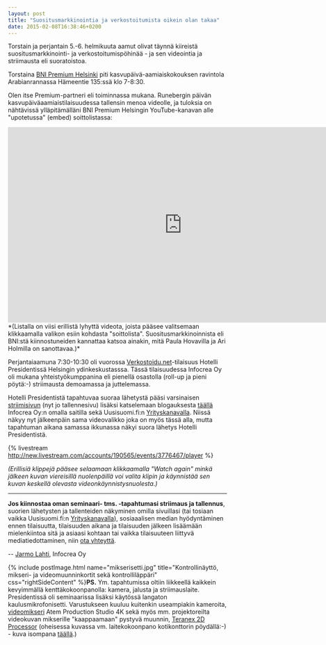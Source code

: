 ```yaml
---
layout: post
title: "Suositusmarkkinointia ja verkostoitumista oikein olan takaa"
date: 2015-02-08T16:38:46+0200
---
```


Torstain ja perjantain 5.-6. helmikuuta aamut olivat täynnä kiireistä suositusmarkkinointi- ja verkostoitumispöhinää - ja sen videointia ja striimausta eli suoratoistoa.<!--more-->

Torstaina [BNI Premium Helsinki](http://bni.fi/helsinki-bni-premium-helsinki/) piti kasvupäivä-aamiaiskokouksen ravintola Arabianrannassa Hämeentie 135:ssä klo 7-8:30. 

Olen itse Premium-partneri eli toiminnassa mukana. Runebergin päivän kasvupäiväaamiaistilaisuudessa tallensin menoa videolle, ja tuloksia on nähtävissä ylläpitämälläni BNI Premium Helsingin YouTube-kanavan alle "upotetussa" (embed) soittolistassa: 
<center>
<iframe width="800" height="450" src="https://www.youtube.com/embed/videoseries?list=PLVTO51rtu6xhmGQaWAJ5nDVPT9l5ZMRqv" frameborder="0" allowfullscreen></iframe>
</center>
*(Listalla on viisi erillistä lyhyttä videota, joista pääsee valitsemaan klikkaamalla valikon esiin kohdasta "soittolista". Suositusmarkkinoinnista eli BNI:stä kiinnostuneiden kannattaa katsoa ainakin, mitä Paula Hovavilla ja Ari Holmilla on sanottavaa.)* 

Perjantaiaamuna 7:30-10:30 oli vuorossa [Verkostoidu.net](http://verkostoidu.net)-tilaisuus Hotelli Presidentissä Helsingin ydinkeskustasssa. Tässä tilaisuudessa Infocrea Oy oli mukana yhteistyökumppanina eli pienellä osastolla (roll-up ja pieni pöytä:-) striimausta demoamassa ja juttelemassa.

Hotelli Presidentistä tapahtuvaa suoraa lähetystä pääsi varsinaisen [striimisivun](https://new.livestream.com/Infocrea-fi/verkostoidu-net-miniseminaari) (nyt jo tallennesivu) lisäksi katselemaan blogauksesta [täällä](http://www.infocrea.fi/blogi/2015/02/miniseminaari-somen-ja-verkostojen-hyodyntamisesta/) Infocrea Oy:n omalla saitilla sekä Uusisuomi.fi:n [Yrityskanavalla](http://infocrea.palvelut.uusisuomi.fi/2015/02/05/miniseminaari-somesta-ja-verkostoitumisesta/). Niissä näkyy nyt jälkeenpäin sama videovalikko joka on myös tässä alla, mutta tapahtuman aikana samassa ikkunassa näkyi suora lähetys Hotelli Presidentistä.

{% livestream http://new.livestream.com/accounts/190565/events/3776467/player %}

*(Erillisiä klippejä pääsee selaamaan klikkaamalla "Watch again" minkä jälkeen kuvan viereisillä nuolenpäillä voi valita klipin ja käynnistää sen kuvan keskellä olevasta videonkäynnistysnuolesta.)*

<hr>

**Jos kiinnostaa oman seminaari- tms. -tapahtumasi striimaus ja tallennus**, suorien lähetysten ja tallenteiden näkyminen omilla sivuillasi (tai tosiaan vaikka Uusisuomi.fi:n [Yrityskanavalla](http://palvelut.uusisuomi.fi/)), sosiaaalisen median hyödyntäminen ennen tilaisuutta, tilaisuuden aikana ja tilaisuuden jälkeen lisäämään mielenkiintoa sitä ja asiaasi kohtaan tai vaikka tilaisuuteen liittyvä mediatiedottaminen, niin [ota yhteyttä](http://www.infocrea.fi/yhteystiedot/).

-- [Jarmo Lahti](http://www.infocrea.fi/cv/), Infocrea Oy

{% include postImage.html name="mikserisetti.jpg" title="Kontrollinäyttö, mikseri- ja videomuunninkortit sekä kontrolliläppäri" css="rightSideContent" %}**PS.** Ym. tapahtumissa oltiin liikkeellä kaikkein kevyimmällä kenttäkokoonpanolla: kamera, jalusta ja striimauslaite. Presidentissä oli seminaarissa lisäksi käytössä langaton kaulusmikrofonisetti. Varustukseen kuuluu kuitenkin useampiakin kameroita, [videomikseri](https://www.blackmagicdesign.com/products/atem/design) Atem Production Studio 4K sekä myös mm. projektoreilta videokuvan mikserille "kaappaamaan" pystyvä muunnin, [Teranex 2D Processor](https://www.blackmagicdesign.com/products/teranex/models) (oheisessa kuvassa vm. laitekokoonpano kotikonttorin pöydällä:-) - kuva isompana [täällä](https://www.flickr.com/photos/jarmolahti/16474220812/).)